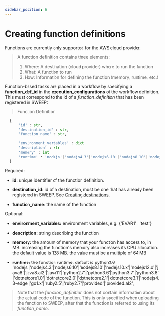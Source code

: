 ```yaml
---
sidebar_position: 6
---
```


# Creating function definitions

Functions are currently only supported for the AWS cloud provider.

> A function definition contains three elements:
> 1. Where: A destination (cloud provider) where to run the function
> 2. What: A function to run
> 3. How: Information for defining the function (memory, runtime, etc.)

Function-based tasks are placed in a workflow by specifying a **function_def_id** in the **execution_configurations** of the workflow definition. This must correspond to the id of a *function_definition* that has been registered in SWEEP:

> Function Definition

```python
  {
      'id' : str,
      'destination_id' : str,
      'function_name' : str,

      'environment_variables' : dict
      'description' : str
      'memory' : int
      'runtime' : 'nodejs'|'nodejs4.3'|'nodejs6.10'|'nodejs8.10'|'nodejs10.x'|'nodejs12.x'|'java8'|'java8.al2'|'java11'|'python2.7'|'python3.6'|'python3.7'|'python3.8'|'dotnetcore1.0'|'dotnetcore2.0'|'dotnetcore2.1'|'dotnetcore3.1'|'nodejs4.3-edge'|'go1.x'|'ruby2.5'|'ruby2.7'|'provided'|'provided.al2',
  }
```

Required:

* **id**: unique identifier of the function definition.

* **destination_id**: id of a destination, must be one that has already been registered in SWEEP. See [Creating destinations](../The%20Workflow%20Concept/creating-destinations).

* **function_name**: the name of the function


Optional:

* **environment_variables:** environment variables, e.g. {'EVAR1' : 'test'}

* **description:** string describing the function

* **memory:** the amount of memory that your function has access to, in MB. increasing the function's memory also increases its CPU allocation. the default value is 128 MB. the value must be a multiple of 64 MB

* **runtime:** the function runtime. default is python3.6
'nodejs'|'nodejs4.3'|'nodejs6.10'|'nodejs8.10'|'nodejs10.x'|'nodejs12.x'|'java8'|'java8.al2'|'java11'|'python2.7'|'python3.6'|'python3.7'|'python3.8'|'dotnetcore1.0'|'dotnetcore2.0'|'dotnetcore2.1'|'dotnetcore3.1'|'nodejs4.3-edge'|'go1.x'|'ruby2.5'|'ruby2.7'|'provided'|'provided.al2',


> Note that the *function_definition* does not contain information about the actual code of the function. This is only specified when uploading the function to SWEEP, after that the function is referred to using its *function_name*.